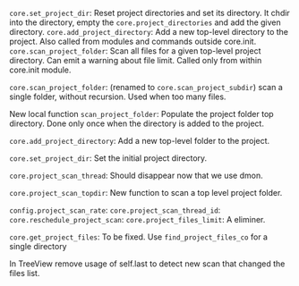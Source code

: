 
`core.set_project_dir`:
    Reset project directories and set its directory.
    It chdir into the directory, empty the `core.project_directories` and add
    the given directory.
    `core.add_project_directory`:
        Add a new top-level directory to the project.
        Also called from modules and commands outside core.init.
        `core.scan_project_folder`:
            Scan all files for a given top-level project directory.
            Can emit a warning about file limit.
            Called only from within core.init module.

`core.scan_project_folder`: (renamed to `core.scan_project_subdir`)
    scan a single folder, without recursion. Used when too many files.

New local function `scan_project_folder`:
    Populate the project folder top directory. Done only once when the directory
    is added to the project.

`core.add_project_directory`:
    Add a new top-level folder to the project.

`core.set_project_dir`:
    Set the initial project directory.



`core.project_scan_thread`:
    Should disappear now that we use dmon.


`core.project_scan_topdir`:
    New function to scan a top level project folder.


`config.project_scan_rate`:
`core.project_scan_thread_id`:
`core.reschedule_project_scan`:
`core.project_files_limit`:
    A eliminer.

`core.get_project_files`:
    To be fixed. Use `find_project_files_co` for a single directory

In TreeView remove usage of self.last to detect new scan that changed the files list.

